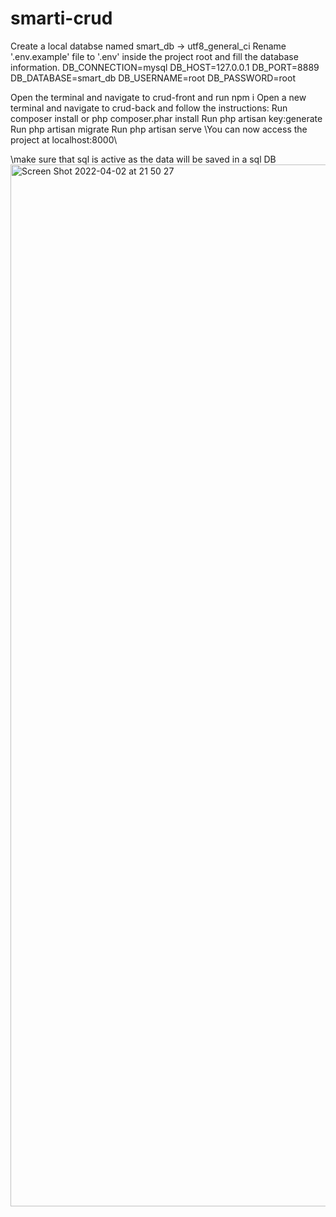 # smarti-crud
Create a local databse named smart_db -> utf8_general_ci
Rename '.env.example' file to '.env' inside the project root and fill the database information.
DB_CONNECTION=mysql
DB_HOST=127.0.0.1 
DB_PORT=8889 
DB_DATABASE=smart_db 
DB_USERNAME=root 
DB_PASSWORD=root

Open the terminal and navigate to crud-front and run npm i
Open a new terminal and navigate to crud-back and follow the instructions:
Run composer install or php composer.phar install
Run php artisan key:generate
Run php artisan migrate
Run php artisan serve
\You can now access the project at localhost:8000\

\make sure that sql is active as the data will be saved in a sql DB\
<img width="1667" alt="Screen Shot 2022-04-02 at 21 50 27" src="https://user-images.githubusercontent.com/48482551/161397206-10faba03-c58b-4df4-8a78-d3591f4b4774.png">
